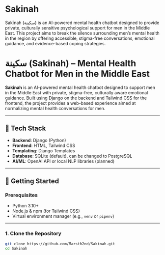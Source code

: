 # Sakinah
Sakīnah (سكينة) is an AI-powered mental health chatbot designed to provide private, culturally sensitive psychological support for men in the Middle East. This project aims to break the silence surrounding men’s mental health in the region by offering accessible, stigma-free conversations, emotional guidance, and evidence-based coping strategies.
# سكينة (Sakinah) – Mental Health Chatbot for Men in the Middle East

**Sakinah** is an AI-powered mental health chatbot designed to support men in the Middle East with private, stigma-free, culturally aware emotional guidance. Built using Django on the backend and Tailwind CSS for the frontend, the project provides a web-based experience aimed at normalizing mental health conversations for men.

---

## 🧰 Tech Stack

- **Backend**: Django (Python)
- **Frontend**: HTML, Tailwind CSS
- **Templating**: Django Templates
- **Database**: SQLite (default), can be changed to PostgreSQL
- **AI/ML**: OpenAI API or local NLP libraries (planned)

---

## 🚀 Getting Started

### Prerequisites

- Python 3.10+
- Node.js & npm (for Tailwind CSS)
- Virtual environment manager (e.g., `venv` or `pipenv`)

---

### 1. Clone the Repository

```bash
git clone https://github.com/Marsth2nd/Sakinah.git
cd Sakinah
